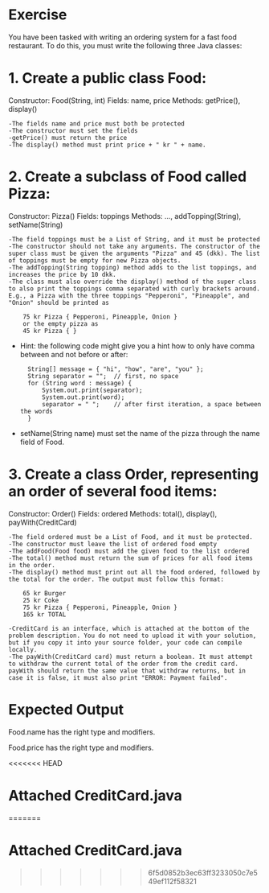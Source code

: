 # Exercise

You have been tasked with writing an ordering system for a fast food restaurant. To do this, you must write the following three Java classes:

# 1. Create a public class Food:

Constructor: Food(String, int)
Fields: name, price
Methods: getPrice(), display()

    -The fields name and price must both be protected
    -The constructor must set the fields
    -getPrice() must return the price
    -The display() method must print price + " kr " + name.

# 2. Create a subclass of Food called Pizza:

Constructor: Pizza()
Fields: toppings
Methods: ..., addTopping(String), setName(String)

    -The field toppings must be a List of String, and it must be protected
    -The constructor should not take any arguments. The constructor of the super class must be given the arguments "Pizza" and 45 (dkk). The list of toppings must be empty for new Pizza objects.
    -The addTopping(String topping) method adds to the list toppings, and increases the price by 10 dkk.
    -The class must also override the display() method of the super class to also print the toppings comma separated with curly brackets around. E.g., a Pizza with the three toppings "Pepperoni", "Pineapple", and "Onion" should be printed as

        75 kr Pizza { Pepperoni, Pineapple, Onion }
        or the empty pizza as
        45 kr Pizza { }

- Hint: the following code might give you a hint how to only have comma between and not before or after:

        String[] message = { "hi", "how", "are", "you" };
        String separator = "";  // first, no space
        for (String word : message) {
            System.out.print(separator);
            System.out.print(word);
            separator = " ";    // after first iteration, a space between the words
        }

- setName(String name) must set the name of the pizza through the name field of Food.

# 3. Create a class Order, representing an order of several food items:

Constructor: Order()
Fields: ordered
Methods: total(), display(), payWith(CreditCard)

    -The field ordered must be a List of Food, and it must be protected.
    -The constructor must leave the list of ordered food empty
    -The addFood(Food food) must add the given food to the list ordered
    -The total() method must return the sum of prices for all food items in the order.
    -The display() method must print out all the food ordered, followed by the total for the order. The output must follow this format:

        65 kr Burger
        25 kr Coke
        75 kr Pizza { Pepperoni, Pineapple, Onion }
        165 kr TOTAL

    -CreditCard is an interface, which is attached at the bottom of the problem description. You do not need to upload it with your solution, but if you copy it into your source folder, your code can compile locally.
    -The payWith(CreditCard card) must return a boolean. It must attempt to withdraw the current total of the order from the credit card. payWith should return the same value that withdraw returns, but in case it is false, it must also print "ERROR: Payment failed".

# Expected Output

Food.name has the right type and modifiers.

Food.price has the right type and modifiers.

<<<<<<< HEAD
# Attached CreditCard.java
=======
# Attached CreditCard.java 
>>>>>>> 6f5d0852b3ec63ff3233050c7e549ef112f58321
